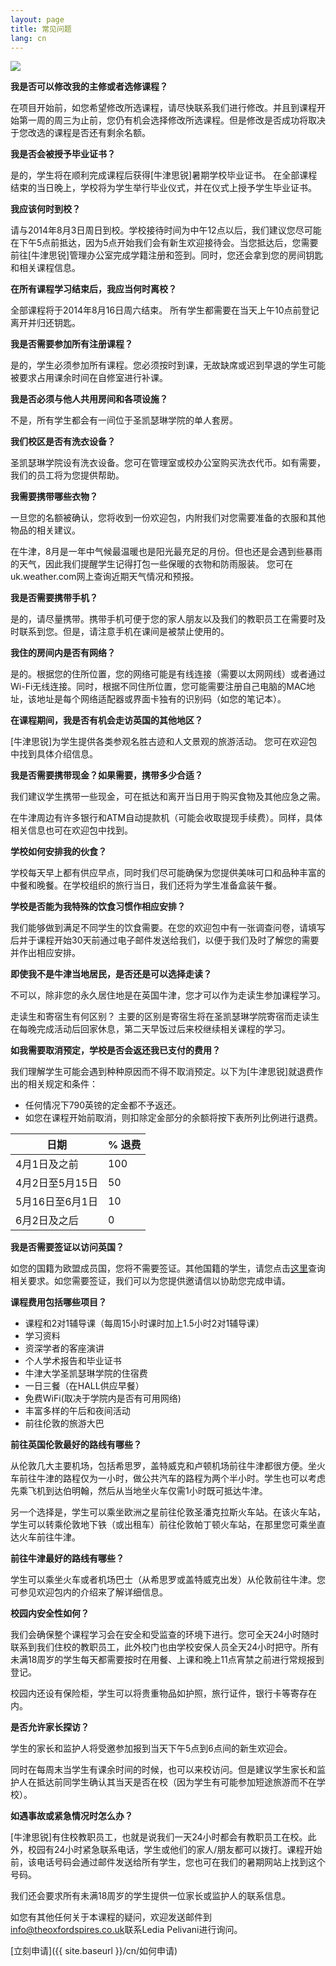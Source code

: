```yaml
---
layout: page
title: 常见问题
lang: cn
---
```


![](https://dl.dropboxusercontent.com/u/516841/GlobalME/sp6.jpg)

**我是否可以修改我的主修或者选修课程？**

在项目开始前，如您希望修改所选课程，请尽快联系我们进行修改。并且到课程开始第一周的周三为止前，您仍有机会选择修改所选课程。但是修改是否成功将取决于您改选的课程是否还有剩余名额。

**我是否会被授予毕业证书？**

是的，学生将在顺利完成课程后获得[牛津思锐]暑期学校毕业证书。 在全部课程结束的当日晚上，学校将为学生举行毕业仪式，并在仪式上授予学生毕业证书。

**我应该何时到校？**

请与2014年8月3日周日到校。学校接待时间为中午12点以后，我们建议您尽可能在下午5点前抵达，因为5点开始我们会有新生欢迎接待会。当您抵达后，您需要前往[牛津思锐]管理办公室完成学籍注册和签到。同时，您还会拿到您的房间钥匙和相关课程信息。

**在所有课程学习结束后，我应当何时离校？**

全部课程将于2014年8月16日周六结束。 所有学生都需要在当天上午10点前登记离开并归还钥匙。

**我是否需要参加所有注册课程？**

是的，学生必须参加所有课程。您必须按时到课，无故缺席或迟到早退的学生可能被要求占用课余时间在自修室进行补课。

**我是否必须与他人共用房间和各项设施？**

不是，所有学生都会有一间位于圣凯瑟琳学院的单人套房。

**我们校区是否有洗衣设备？**

圣凯瑟琳学院设有洗衣设备。您可在管理室或校办公室购买洗衣代币。如有需要，我们的员工将为您提供帮助。

**我需要携带哪些衣物？**

一旦您的名额被确认，您将收到一份欢迎包，内附我们对您需要准备的衣服和其他物品的相关建议。

在牛津，8月是一年中气候最温暖也是阳光最充足的月份。但也还是会遇到些暴雨的天气，因此我们提醒学生记得打包一些保暖的衣物和防雨服装。 您可在uk.weather.com网上查询近期天气情况和预报。

**我是否需要携带手机？**

是的，请尽量携带。携带手机可便于您的家人朋友以及我们的教职员工在需要时及时联系到您。但是，请注意手机在课间是被禁止使用的。

**我住的房间内是否有网络？**

是的。根据您的住所位置，您的网络可能是有线连接（需要以太网网线）或者通过Wi-Fi无线连接。同时，根据不同住所位置，您可能需要注册自己电脑的MAC地址，该地址是每个网络适配器或界面卡独有的识别码（如您的笔记本）。 

**在课程期间，我是否有机会走访英国的其他地区？**

[牛津思锐]为学生提供各类参观名胜古迹和人文景观的旅游活动。 您可在欢迎包中找到具体介绍信息。

**我是否需要携带现金？如果需要，携带多少合适？**

我们建议学生携带一些现金，可在抵达和离开当日用于购买食物及其他应急之需。

在牛津周边有许多银行和ATM自动提款机（可能会收取提现手续费）。同样，具体相关信息也可在欢迎包中找到。

**学校如何安排我的伙食？**

学校每天早上都有供应早点，同时我们尽可能确保为您提供美味可口和品种丰富的中餐和晚餐。在学校组织的旅行当日，我们还将为学生准备盒装午餐。 

**学校是否能为我特殊的饮食习惯作相应安排？**

我们能够做到满足不同学生的饮食需要。在您的欢迎包中有一张调查问卷，请填写后并于课程开始30天前通过电子邮件发送给我们，以便于我们及时了解您的需要并作出相应安排。

**即使我不是牛津当地居民，是否还是可以选择走读？**

不可以，除非您的永久居住地是在英国牛津，您才可以作为走读生参加课程学习。

走读生和寄宿生有何区别？ 主要的区别是寄宿生将在圣凯瑟琳学院寄宿而走读生在每晚完成活动后回家休息，第二天早饭过后来校继续相关课程的学习。

**如我需要取消预定，学校是否会返还我已支付的费用？**

我们理解学生可能会遇到种种原因而不得不取消预定。以下为[牛津思锐]就退费作出的相关规定和条件：

- 任何情况下790英镑的定金都不予返还。
- 如您在课程开始前取消，则扣除定金部分的余额将按下表所列比例进行退费。

|日期               |% 退费                     |
|-------------------|---------------------------|
|4月1日及之前       |100                        |
|4月2日至5月15日    |50                         |
|5月16日至6月1日    |10                         |
|6月2日及之后       |0                          |

**我是否需要签证以访问英国？**

如您的国籍为欧盟成员国，您将不需要签证。其他国籍的学生，请您点击[这里](http://www.ukba.homeoffice.gov.uk/visas-immigration/do-you-need-a-visa/)查询相关要求。如您需要签证，我们可以为您提供邀请信以协助您完成申请。

**课程费用包括哪些项目？**

- 课程和2对1辅导课（每周15小时课时加上1.5小时2对1辅导课）
- 学习资料
- 资深学者的客座演讲
- 个人学术报告和毕业证书
- 牛津大学圣凯瑟琳学院的住宿费
- 一日三餐（在HALL供应早餐）
- 免费WiFi(取决于学院内是否有可用网络)
- 丰富多样的午后和夜间活动
- 前往伦敦的旅游大巴

**前往英国伦敦最好的路线有哪些？**

从伦敦几大主要机场，包括希思罗，盖特威克和卢顿机场前往牛津都很方便。坐火车前往牛津的路程仅为一小时，做公共汽车的路程为两个半小时。学生也可以考虑先乘飞机到达伯明翰，然后从当地坐火车仅需1小时既可抵达牛津。

另一个选择是，学生可以乘坐欧洲之星前往伦敦圣潘克拉斯火车站。在该火车站，学生可以转乘伦敦地下铁（或出租车）前往伦敦帕丁顿火车站，在那里您可乘坐直达火车前往牛津。

**前往牛津最好的路线有哪些？**

学生可以乘坐火车或者机场巴士（从希思罗或盖特威克出发）从伦敦前往牛津。您可参见欢迎包内的介绍来了解详细信息。

**校园内安全性如何？**

我们会确保整个课程学习会在安全和受监查的环境下进行。您可全天24小时随时联系到我们住校的教职员工，此外校门也由学校安保人员全天24小时把守。所有未满18周岁的学生每天都需要按时在用餐、上课和晚上11点宵禁之前进行常规报到登记。

校园内还设有保险柜，学生可以将贵重物品如护照，旅行证件，银行卡等寄存在内。

**是否允许家长探访？**

学生的家长和监护人将受邀参加报到当天下午5点到6点间的新生欢迎会。

同时在每周末当学生有课余时间的时候，也可以来校访问。但是建议学生家长和监护人在抵达前同学生确认其当天是否在校（因为学生有可能参加短途旅游而不在学校）。

**如遇事故或紧急情况时怎么办？**

[牛津思锐]有住校教职员工，也就是说我们一天24小时都会有教职员工在校。此外，校园有24小时紧急联系电话，学生或他们的家人/朋友都可以拨打。课程开始前，该电话号码会通过邮件发送给所有学生，您也可在我们的暑期网站上找到这个号码。 

我们还会要求所有未满18周岁的学生提供一位家长或监护人的联系信息。

如您有其他任何关于本课程的疑问，欢迎发送邮件到[info@theoxfordspires.co.uk](mailto:info@theoxfordspires.co.uk)联系Ledia Pelivani进行询问。

[立刻申请]({{ site.baseurl }}/cn/如何申请)
